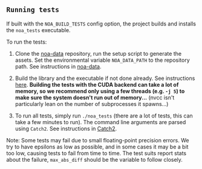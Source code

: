 ## `Running tests`

If built with the `NOA_BUILD_TESTS` config option, the project builds and installs the ``noa_tests`` executable.

To run the tests:
1. Clone the [noa-data](https://github.com/thomasfrosio/noa-data) repository, run the setup script to generate the assets.
   Set the environmental variable ``NOA_DATA_PATH`` to the repository path.
   See instructions in [noa-data](https://github.com/thomasfrosio/noa-data).

2. Build the library and the executable if not done already.
   See instructions [here](001_build.md).
   **Building the tests with the CUDA backend can take a lot of memory, so we recommend only using a few threads (e.g. `-j 5`) to make sure the system doesn't run out of memory...** (nvcc isn't particularly lean on the number of subprocesses it spawns...)

3. To run all tests, simply run `./noa_tests` (there are a lot of tests, this can take a few minutes to run).
   The command line arguments are parsed using `Catch2`.
   See instructions in [Catch2](https://github.com/catchorg/Catch2/blob/v2.x/docs/command-line.md).

Note: Some tests may fail due to small floating-point precision errors. We try to have epsilons as low as possible, and in some cases it may be a bit too low, causing tests to fail from time to time. The test suits report stats about the failure, `max_abs_diff` should be the variable to follow closely.
